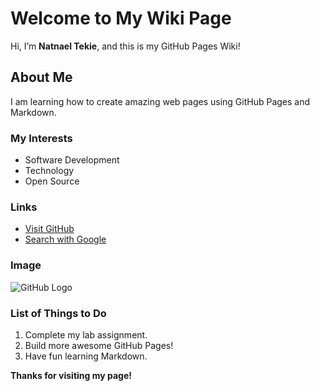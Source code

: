 # Welcome to My Wiki Page  
Hi, I’m **Natnael Tekie**, and this is my GitHub Pages Wiki!  

## About Me  
I am learning how to create amazing web pages using GitHub Pages and Markdown.  

### My Interests  
- Software Development  
- Technology  
- Open Source  

### Links  
- [Visit GitHub](https://github.com/)  
- [Search with Google](https://www.google.com)  

### Image  
![GitHub Logo](https://github.githubassets.com/images/modules/logos_page/GitHub-Mark.png)  

### List of Things to Do  
1. Complete my lab assignment.  
2. Build more awesome GitHub Pages!  
3. Have fun learning Markdown.  

**Thanks for visiting my page!**  
